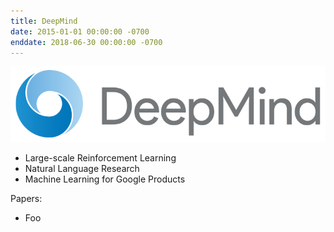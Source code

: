 ```yaml
---
title: DeepMind
date: 2015-01-01 00:00:00 -0700
enddate: 2018-06-30 00:00:00 -0700
---
```


![](/assets/images/DeepMind_logo.png)

- Large-scale Reinforcement Learning
- Natural Language Research
- Machine Learning for Google Products

Papers:

- Foo
